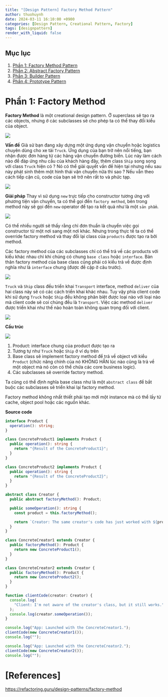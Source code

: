 ```yaml
---
title: "[Design Pattern] Factory Method Pattern"
author: thuohuynh
date: 2024-03-11 16:10:00 +0900
categories: [Design Pattern, Creational Pattern, Factory]
tags: [designpattern]
render_with_liquid: false
---
```


## Mục lục

1. [Phần 1: Factory Method Pattern](/posts/Factory-Method-Pattern)
2. [Phần 2: Abstract Factory Pattern](/posts/Abstract-Factory-Pattern)
3. [Phần 3: Builder Pattern](/posts/Builder-Pattern)
4. [Phần 4: Prototype Pattern](/posts/Prototype-Pattern)

# Phần 1: Factory Method

**Factory Method** là một creational design pattern. Ở superclass sẽ tạo ra các objects, nhưng ở các subclasses sẽ cho phép ta có thể thay đổi kiểu của object.

![](https://refactoring.guru/images/patterns/content/factory-method/factory-method-en.png)

**Vấn đề** Giả sử bạn đang xây dựng một ứng dụng vận chuyển hoặc logistics chuyên dùng cho xe tải `Truck`. Ứng dụng của bạn trở nên nổi tiếng, bạn nhận được đơn hàng từ các hãng vận chuyển đường biển. Lúc này làm cách nào để đáp ứng nhu cầu của khách hàng đây, thêm class `Ship` song song với class `Truck` hiện có ? Nó có thể giải quyết vấn đề hiện tại nhưng nếu sau này phát sinh thêm một hình thái vận chuyển nữa thì sao ? Nếu vẫn theo cách tiếp cận cũ, code của bạn sẽ trở nên rất to và phức tạp.

![](https://refactoring.guru/images/patterns/diagrams/factory-method/problem1-en.png)

**Giải pháp** Thay vì sử dụng `new` trực tiếp cho constructor tương ứng với phương tiện vận chuyển, ta có thể gọi đến `factory method`, bên trong method này sẽ gọi đến `new` operator để tạo ra kết quả như là một `sản phẩm`.

![](https://refactoring.guru/images/patterns/diagrams/factory-method/solution1.png)

Có thể nhiều người sẽ thấy rằng chỉ đơn thuần là chuyển việc gọi constructor từ một nơi sang một nơi khác. Nhưng trong thực tế ta có thể override factory method và thay đổi lại class của `products` được tạo ra bởi method.

Các factory method của các subclasses chỉ có thể trả về các products với kiểu khác nhau chỉ khi chúng có chung `base class` hoặc `interface`. Bản thân factory method của base class cũng phải có kiểu trả về được định nghĩa như là `interface` chung (được đề cập ở câu trước).

![](https://refactoring.guru/images/patterns/diagrams/factory-method/solution2-en.png)

`Truck` và `Ship` class đều triển khai `Transport` interface, method `deliver` của hai class này sẽ có các cách triển khai khác nhau. Tuy vậy phía client code khi sử dụng `Truck` hoặc `Ship` đều không phân biệt được loại nào với loại nào mà client code sẽ coi chúng đều là `Transport`. Việc các method `deliver` được triển khai như thế nào hoàn toàn không quan trọng đối với client.

![](https://refactoring.guru/images/patterns/diagrams/factory-method/solution3-en.png)

**Cấu trúc**

![](https://refactoring.guru/images/patterns/diagrams/factory-method/structure.png)

1. Product: interface chung của product được tạo ra
2. Tương tự như `Truck` hoặc `Ship` ở ví dụ trên
3. Base class sẽ implement factory method để trả về object với kiểu `Product` (chức năng chính của nó KHÔNG HẲN lúc nào cũng là trả về một object mà nó còn có thể chứa các core business logic).
4. Các subclasses sẽ override factory method.

Ta cũng có thể định nghĩa base class như là một `abstract class` để bắt buộc các subclasses sẽ triển khai lại factory method.

Factory method không nhất thiết phải tạo mới một instance mà có thể lấy từ cache, object pool hoặc các nguồn khác.

**Source code**

```typescript
interface Product {
  operation(): string;
}

class ConcreteProduct1 implements Product {
  public operation(): string {
    return "{Result of the ConcreteProduct1}";
  }
}

class ConcreteProduct2 implements Product {
  public operation(): string {
    return "{Result of the ConcreteProduct2}";
  }
}

abstract class Creator {
  public abstract factoryMethod(): Product;

  public someOperation(): string {
    const product = this.factoryMethod();

    return `Creator: The same creator's code has just worked with ${product.operation()}`;
  }
}

class ConcreteCreator1 extends Creator {
  public factoryMethod(): Product {
    return new ConcreteProduct1();
  }
}

class ConcreteCreator2 extends Creator {
  public factoryMethod(): Product {
    return new ConcreteProduct2();
  }
}

function clientCode(creator: Creator) {
  console.log(
    "Client: I'm not aware of the creator's class, but it still works."
  );
  console.log(creator.someOperation());
}

console.log("App: Launched with the ConcreteCreator1.");
clientCode(new ConcreteCreator1());
console.log("");

console.log("App: Launched with the ConcreteCreator2.");
clientCode(new ConcreteCreator2());
console.log("");
```

# [References]

<https://refactoring.guru/design-patterns/factory-method>
